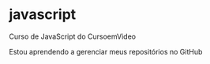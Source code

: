 # javascript
 Curso de JavaScript do CursoemVideo

Estou aprendendo a gerenciar meus repositórios no GitHub